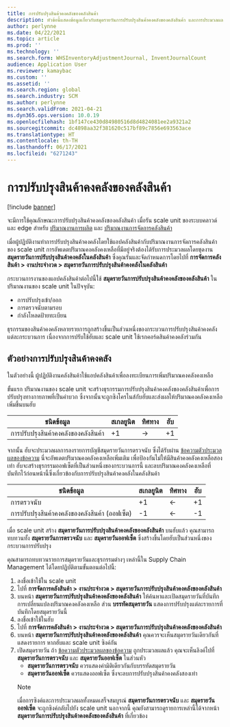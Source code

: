 ```yaml
---
title: การปรับปรุงสินค้าคงคลังของคลังสินค้า
description: หัวข้อนี้แสดงข้อมูลเกี่ยวกับสมุดรายวันการปรับปรุงสินค้าคงคลังของคลังสินค้า และการประมวลผลเมื่อคุณใช้ scale unit
author: perlynne
ms.date: 04/22/2021
ms.topic: article
ms.prod: ''
ms.technology: ''
ms.search.form: WHSInventoryAdjustmentJournal, InventJournalCount
audience: Application User
ms.reviewer: kamaybac
ms.custom: ''
ms.assetid: ''
ms.search.region: global
ms.search.industry: SCM
ms.author: perlynne
ms.search.validFrom: 2021-04-21
ms.dyn365.ops.version: 10.0.19
ms.openlocfilehash: 1bf147ce430d84980516d8d4824081ee2a9321a2
ms.sourcegitcommit: dc4898aa32f381620c517bf89c7856e693563ace
ms.translationtype: HT
ms.contentlocale: th-TH
ms.lasthandoff: 06/17/2021
ms.locfileid: "6271243"
---
```

# <a name="warehouse-inventory-adjustment"></a>การปรับปรุงสินค้าคงคลังของคลังสินค้า

[!include [banner](../includes/banner.md)]

จะมีการใช้คุณลักษณะการปรับปรุงสินค้าคงคลังของคลังสินค้า เมื่อรัน scale unit ของระบบคลาวด์และ edge สำหรับ [ปริมาณงานการผลิต](cloud-edge-workload-manufacturing.md) และ [ปริมาณงานการจัดการคลังสินค้า](cloud-edge-workload-warehousing.md)

เมื่อผู้ปฏิบัติงานทำการปรับปรุงสินค้าคงคลังโดยใช้แอปคลังสินค้ากับปริมาณงานการจัดการคลังสินค้าของ scale unit การอัพเดตปริมาณคงคลังคงเหลือที่มีอยู่จริงต้องได้รับการประมวลผลโดยชุดงาน **สมุดรายวันการปรับปรุงสินค้าคงคลังในคลังสินค้า** ซึ่งคุณรันและจัดกำหนดการโดยไปที่ **การจัดการคลังสินค้า > งานประจำงวด > สมุดรายวันการปรับปรุงสินค้าคงคลังในคลังสินค้า**

กระบวนการงานของแอปคลังสินค้าต่อไปนี้ใช้ **สมุดรายวันการปรับปรุงสินค้าคงคลังของคลังสินค้า** ในปริมาณงานของ scale unit ในปัจจุบัน:

- การปรับปรุงเข้า/ออก
- การตรวจนับตามรอบ
- กำลังโหลดป้ายทะเบียน

ธุรกรรมของสินค้าคงคลังหลายรายการถูกสร้างขึ้นเป็นส่วนหนึ่งของกระบวนการปรับปรุงสินค้าคงคลังแต่ละกระบวนการ เนื่องจากการปรับใช้ฮับและ scale unit ใช้เรกคอร์ดสินค้าคงคลังร่วมกัน

## <a name="inventory-adjustment-example"></a>ตัวอย่างการปรับปรุงสินค้าคงคลัง

ในตัวอย่างนี้ ผู้ปฏิบัติงานคลังสินค้าใช้แอปคลังสินค้าเพื่อลงทะเบียนการเพิ่มปริมาณคงคลังคงเหลือ

ขั้นแรก ปริมาณงานของ scale unit จะสร้างธุรกรรมการปรับปรุงสินค้าคงคลังของคลังสินค้าเพื่อการปรับปรุงทางกายภาพที่เป็นค่าบวก ซึ่งจากนั้นจะถูกซิงโครไนส์กับฮับและส่งผลให้ปริมาณคงคลังคงเหลือเพิ่มขึ้นบนฮับ

| ชนิดข้อมูล                                    | สเกลยูนิต | ทิศทาง | ฮับ |
|-----------------------------------------|------------|-----------|-----|
| การปรับปรุงสินค้าคงคลังของคลังสินค้า          | +1         | ->        | +1  |

จากนั้น ฮับจะประมวลผลการลงรายการบัญชีสมุดรายวันการตรวจนับ ซึ่งได้รับผ่าน [ข้อความตัวประมวลผลของข้อความ](cloud-edge-message-processor-messages.md) นี่จะอัพเดตปริมาณคงคลังคงเหลือเพิ่มเติม เพื่อป้องกันไม่ให้มีสินค้าคงคลังคงเหลือสองเท่า ฮับจะสร้างธุรกรรมออฟเซ็ตที่เป็นส่วนหนึ่งของกระบวนการนี้ และลบปริมาณคงคลังคงเหลือที่บันทึกไว้ก่อนหน้านี้ซึ่งเกี่ยวข้องกับการปรับปรุงสินค้าคงคลังในคลังสินค้า

| ชนิดข้อมูล                                    | สเกลยูนิต | ทิศทาง | ฮับ |
|-----------------------------------------|------------|-----------|-----|
| การตรวจนับ                                | +1         | <-        | +1  |
| การปรับปรุงสินค้าคงคลังของคลังสินค้า (ออฟเซ็ต) | -1         | <-        | -1  |

เมื่อ scale unit สร้าง **สมุดรายวันการปรับปรุงสินค้าคงคลังของคลังสินค้า** บนฮับแล้ว คุณสามารถทบทวนทั้ง **สมุดรายวันการตรวจนับ** และ **สมุดรายวันออฟเซ็ต** ซึ่งสร้างขึ้นโดยฮับเป็นส่วนหนึ่งของกระบวนการปรับปรุง

คุณสามารถทบทวนรายการสมุดรายวันและธุรกรรมต่างๆ เหล่านี้ใน Supply Chain Management ได้โดยปฏิบัติตามขั้นตอนต่อไปนี้:

1. ลงชื่อเข้าใช้ใน scale unit
1. ไปที่ **การจัดการคลังสินค้า \> งานประจำงวด \> สมุดรายวันการปรับปรุงสินค้าคงคลังของคลังสินค้า**
1. บนหน้า **สมุดรายวันการปรับปรุงสินค้าคงคลังของคลังสินค้า** ให้ค้นหาและเปิดสมุดรายวันที่บันทึกการเปลี่ยนแปลงปริมาณคงคลังคงเหลือ ส่วน **บรรทัดสมุดรายวัน** แสดงการปรับปรุงแต่ละรายการที่บันทึกโดยสมุดรายวันนี้
1. ลงชื่อเข้าใช้ในฮับ
1. ไปที่ **การจัดการคลังสินค้า \> งานประจำงวด \> สมุดรายวันการปรับปรุงสินค้าคงคลังของคลังสินค้า**
1. บนหน้า **สมุดรายวันการปรับปรุงสินค้าคงคลังของคลังสินค้า** คุณควรจะเห็นสมุดรายวันเดียวกันที่แสดงรายการ หากฮับและ scale unit ซิงค์กัน
1. เปิดสมุดรายวัน ถ้า [ข้อความตัวประมวลผลของข้อความ](cloud-edge-message-processor-messages.md) ถูกประมวลผลแล้ว คุณจะเห็นลิงค์ไปที่ **สมุดรายวันการตรวจนับ** และ **สมุดรายวันออฟเซ็ต** ในส่วนหัว
    - **สมุดรายวันการตรวจนับ** ควรแสดงค่ามิติเดียวกันกับบรรทัดสมุดรายวัน
    - **สมุดรายวันออฟเซ็ต** ควรแสดงออฟเซ็ต ซึ่งจะลบการปรับปรุงสินค้าคงคลังสองเท่า
    > [!NOTE]
    > เมื่อการซิงค์และการประมวลผลทั้งหมดเสร็จสมบูรณ์ **สมุดรายวันการตรวจนับ** และ **สมุดรายวันออฟเซ็ต** จะถูกซิงค์กลับไปยัง scale unit นอกจากนี้ คุณยังสามารถดูรายการเหล่านี้ได้จากหน้า **สมุดรายวันการปรับปรุงสินค้าคงคลังของคลังสินค้า** ที่เกี่ยวข้อง
